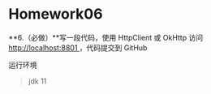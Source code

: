 # Homework06

**6.（必做）**写一段代码，使用 HttpClient 或 OkHttp 访问 [ http://localhost:8801 ](http://localhost:8801)，代码提交到 GitHub

运行环境
> jdk 11